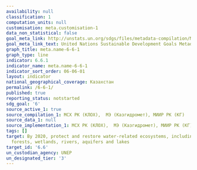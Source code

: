 ```yaml
---
availability: null
classification: 1
computation_units: null
customisation: meta.customisation-1
data_non_statistical: false
goal_meta_link: http://unstats.un.org/sdgs/files/metadata-compilation/Metadata-Goal-6.pdf
goal_meta_link_text: United Nations Sustainable Development Goals Metadata (pdf 428kB)
graph_title: meta.name-6-6-1
graph_type: line
indicator: 6.6.1
indicator_name: meta.name-6-6-1
indicator_sort_order: 06-06-01
layout: indicator
national_geographical_coverage: Казахстан
permalink: /6-6-1/
published: true
reporting_status: notstarted
sdg_goal: '6'
source_active_1: true
source_compilation_1: МСХ РК (КЛОХ),  МЭ (Казгидромет), МИИР РК (КГ)
source_data_1: null
source_implementation_1: МСХ РК (КЛОХ),  МЭ (Казгидромет), МИИР РК (КГ)
tags: []
target: By 2020, protect and restore water-related ecosystems, including mountains,
  forests, wetlands, rivers, aquifers and lakes
target_id: '6.6'
un_custodian_agency: UNEP
un_designated_tier: '3'
---
```

